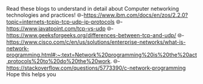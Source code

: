 Read these blogs to understand in detail about Computer networking technologies and practices!
🌐-https://www.ibm.com/docs/en/zos/2.2.0?topic=internets-tcpip-tcp-udp-ip-protocols
🌐-https://www.javatpoint.com/tcp-vs-udp
🌐-https://www.geeksforgeeks.org/differences-between-tcp-and-udp/
🌐-https://www.cisco.com/c/en/us/solutions/enterprise-networks/what-is-network-programming.html#:~:text=Network%20programming%20is%20the%20act,protocols%20to%20do%20the%20work.
🌐-https://stackoverflow.com/questions/5773390/c-network-programming
Hope this helps you
